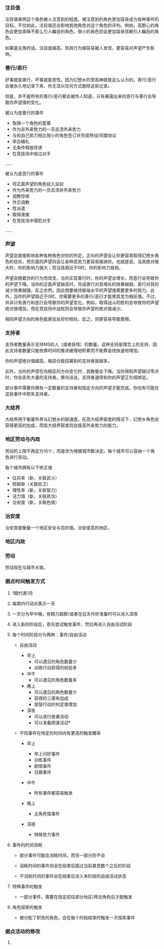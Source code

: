 ### 注目值

注目值表明这个角色被人注意到的程度。被注意到的角色更加容易成为各种事件的目标。不仅如此，注目值还会影响其他角色对这个角色的评判。例如，高野心的角色会更加青睐不那么引人瞩目的角色，弱小的角色则会更加容易信赖引人瞩目的角色。

如果是主角的话，注目度越高，则其行为越容易被人发现，更容易对声望产生影响。

### 善行/恶行

好事就是善行，坏事就是恶性。因为幻想乡的至高神就是这么认为的。善行/恶行会被永久地记录下来，你无法以任何方式删除这些记录。

但是，并不是所有的善行/恶行都会被外人知道，只有暴露出来的恶行与善行会导致你声望值的变化。

被认为是善行的事件

- 取得一个角色的爱慕
- 作为非外来势力的一员击溃外来势力
- 与和自己势力相比弱小的角色签订并完成停战/同盟协议
- 举办婚礼
- 无条件释放俘虏
- 在竞技场中放过对手

……

被认为是恶行的事件

- 将正面声望的角色投入监狱
- 作为外来势力的一员击溃非外来势力
- 调教俘虏
- 外交调教
- 性派遣
- 取得隶属
- 在竞技场中侵犯对手

……

### 声望

声望会直接影响各种各种角色对你的判定，正向的声望会让你更容易取得幻想乡角色的信任，而负面的声望则会让各种恶势力更容易接纳你。也就是说，当其绝对值大时，你的影响力就大；而当其趋近于0时，你的影响力就弱。

声望会随着你的行为而改变，当你实现善行时，你的声望会增长，而恶行会导致你的声望下降。当你的正面声望越高时，完成善行对其增长的效果越弱，恶行对其的减少效果越强，反之亦然。因此想要维持极端水平的声望值需要更多的努力。此外，当你的声望趋近于0时，你需要更多的善行/恶行才能使其变为相反值。不过，并非只有善行和恶行会导致你的声望变化。例如，取得战斗的胜利会导致你的声望绝对值增加，而在竞技场中战败则会导致你声望的绝对值减少。

相同声望方向的角色能更加友好的相处。反之，则更容易导致摩擦。

### 支持者

支持者数量表示支持MS的人（或者妖怪）的数量。这种支持是理念上的支持，因此支持者数量只能依靠时间的推进缓慢地积累而不能靠金钱快速地增加。

你的声望绝对值越高，每回合能招募到的支持者就越多。

此外，当你的声望在向相反的方向变化时，其数量会下降。当你得到声望越过零点时，你会丢失大量的支持者。换句话说，支持者通常和你的声望正负相绑定。

部分事件需要你拥有一定数量的支持者和指定方向的声望才能完成。你也有可能在这些事件中损失支持者。

### 大结界

大结界用于衡量外界与幻想乡的联通度。在高大结界密度的情况下，幻想乡角色会获得更高的加成，而低大结界密度则会提高外来势力的能力。

### 地区劳动与内政

劳动的上限不再定为10个，而是改为根据城市数决定。每个城市可以容纳一个角色进行劳动。

每个城市拥有以下修正值

- 征兵率（新，关联武斗）
- 防御率（关联防卫）
- 理性率（新，关联智力）
- 活力值（新，关联政治）
- 治安度（新，关联色情）

### 治安度

治安度是衡量一个地区安全与否的值。治安度高的地区，

### 地区内政

### 劳动

劳动现在与城市关联。

### 据点时间触发方式

1. 1期代表1月

2. 每期内行动点表示一天

3. 一天分为早中晚，有精力超群/或者在白天作好准备时可以进入深夜

4. 进入新的阶段后，首先尝试触发事件，然后再进入自由活动阶段

5. 每个时间阶段分为两种：事件/自由活动

   - 自由活动

     - 早上
       - 可以遇见的角色数量少
       - 训练行动获得的经验多
     - 中午
       - 可以遇见的角色数量多
     - 晚上
       - 可以遇见的角色数量少
       - 获得的三感有加成
       - 瑟瑟行动的判定值增加
     - 深夜
       - 可以进行夜袭活动
       - 可以准备阴谋活动*

   - 不同事件在特定的时间内有更高的触发概率

     - 早上
       - 早上问好事件
       - 训练事件
       - 剧情事件
       - 日期事件

     - 中午
       - 所有事件都容易触发

     - 晚上
       - 主角色情事件

     - 深夜
       - 特殊势力事件

6. 事件的时间消耗

   - 部分事件可能会消耗时间，而另一部分则不会

   - 消耗时间的事件则会在结束后跳过当前甚至数个之后的阶段
   - 不消耗时间的事件会在结束后进入本阶段的自由活动状态

7. 特殊事件的触发

   - 一部分事件，需要在指定前往部分地区/拜访角色后才能触发

8. 角色探索的触发

   - 被分配了职务的角色，会在每个时段结束时触发一次探索事件

### 据点活动的修改

1. 